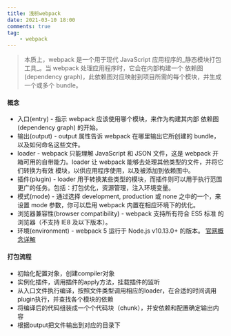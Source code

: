 ```yaml
---
title: 浅析webpack
date: 2021-03-10 18:00
comments: true
tag:
    - webpack
---
```


> 本质上，webpack 是一个用于现代 JavaScript 应用程序的_静态模块打包工具_。当 webpack 处理应用程序时，它会在内部构建一个 依赖图(dependency graph)，此依赖图对应映射到项目所需的每个模块，并生成一个或多个 bundle。
<!-- more -->
#### 概念
+ 入口(entry) - 指示 webpack 应该使用哪个模块，来作为构建其内部 依赖图(dependency graph) 的开始。
+ 输出(output) - output 属性告诉 webpack 在哪里输出它所创建的 bundle，以及如何命名这些文件。
+ loader - webpack 只能理解 JavaScript 和 JSON 文件，这是 webpack 开箱可用的自带能力。loader 让 webpack 能够去处理其他类型的文件，并将它们转换为有效 模块，以供应用程序使用，以及被添加到依赖图中。
+ 插件(plugin) - loader 用于转换某些类型的模块，而插件则可以用于执行范围更广的任务。包括：打包优化，资源管理，注入环境变量。
+ 模式(mode) - 通过选择 development, production 或 none 之中的一个，来设置 mode 参数，你可以启用 webpack 内置在相应环境下的优化。
+ 浏览器兼容性(browser compatibility) - webpack 支持所有符合 ES5 标准 的浏览器（不支持 IE8 及以下版本）。
+ 环境(environment) - webpack 5 运行于 Node.js v10.13.0+ 的版本。
[官网概念详解](https://webpack.docschina.org/concepts/)

#### 打包流程

+ 初始化配置对象，创建compiler对象
+ 实例化插件，调用插件的apply方法，挂载插件的监听
+ 从入口文件执行编译，按照文件类型调用相应的loader，在合适的时间调用plugin执行，并查找各个模块的依赖
+ 将编译后的代码组装成一个个代码块（chunk），并安依赖和配置确定输出内容
+ 根据output把文件输出到对应的目录下

